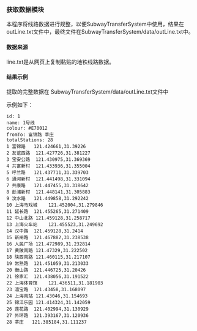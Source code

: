 ### 获取数据模块

本程序将线路数据进行规整，以便SubwayTransferSystem中使用，结果在outLine.txt文件中，最终文件在SubwayTransferSystem/data/outLine.txt中。

#### 数据来源

line.txt是从网页上复制黏贴的地铁线路数据。

#### 结果示例

提取的完整数据在 SubwayTransferSystem/data/outLine.txt文件中

示例如下：
```
id: 1
name: 1号线
colour: #E70012
fromTo: 富锦路 莘庄
totalStations: 28
1 富锦路	121.424661,31.39226
2 友谊西路	121.427726,31.381227
3 宝安公路	121.430975,31.369369
4 共富新村	121.433936,31.355004
5 呼兰路	121.437711,31.339703
6 通河新村	121.441498,31.331094
7 共康路	121.447455,31.318642
8 彭浦新村	121.448141,31.305883
9 汶水路	121.449858,31.292242
10 上海马戏城	121.452004,31.279846
11 延长路	121.455265,31.271409
12 中山北路	121.459128,31.258717
13 上海火车站	121.455523,31.249692
14 汉中路	121.459128,31.2414
15 新闸路	121.467882,31.238538
16 人民广场	121.472989,31.232814
17 黄陂南路	121.47329,31.222502
18 陕西南路	121.460115,31.217107
19 常熟路	121.451059,31.213033
20 衡山路	121.446725,31.20426
21 徐家汇	121.438056,31.191522
22 上海体育馆	121.436511,31.181903
23 漕宝路	121.43458,31.168097
24 上海南站	121.43046,31.154693
25 锦江乐园	121.414324,31.142059
26 莲花路	121.402994,31.130929
27 外环路	121.393167,31.120936
28 莘庄	121.385184,31.111237
```
